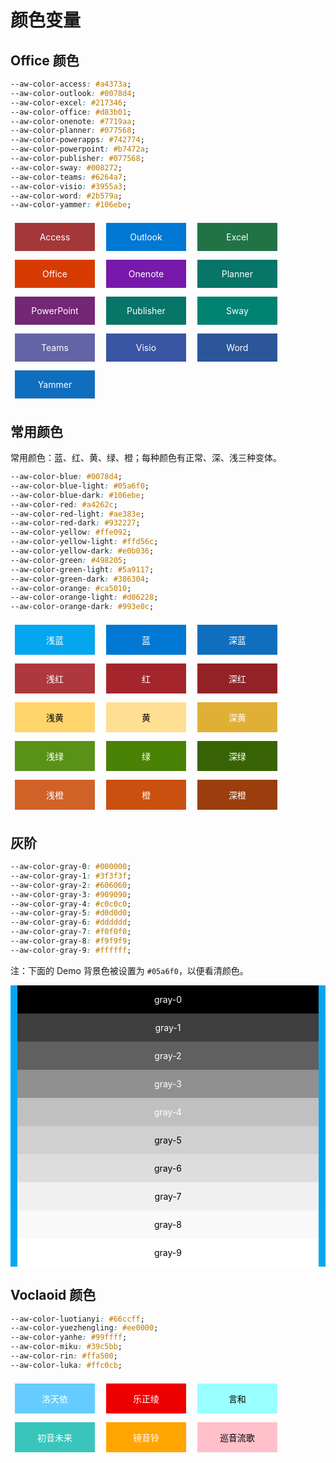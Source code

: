 # 颜色变量
## Office 颜色
<style>.cdemo { width: 100px; padding: 1em; text-align: center; color: white; display: inline-block; margin: .5em; }</style>
```css
--aw-color-access: #a4373a;
--aw-color-outlook: #0078d4;
--aw-color-excel: #217346;
--aw-color-office: #d83b01;
--aw-color-onenote: #7719aa;
--aw-color-planner: #077568;
--aw-color-powerapps: #742774;
--aw-color-powerpoint: #b7472a;
--aw-color-publisher: #077568;
--aw-color-sway: #008272;
--aw-color-teams: #6264a7;
--aw-color-visio: #3955a3;
--aw-color-word: #2b579a;
--aw-color-yammer: #106ebe;
```
<div class="aw-p">
    <div class="cdemo" style="background: #a4373a">Access</div>
    <div class="cdemo" style="background: #0078d4">Outlook</div>
    <div class="cdemo" style="background: #217346">Excel</div>
    <div class="cdemo" style="background: #d83b01">Office</div>
    <div class="cdemo" style="background: #7719aa">Onenote</div>
    <div class="cdemo" style="background: #077568">Planner</div>
    <div class="cdemo" style="background: #742774">PowerPoint</div>
    <div class="cdemo" style="background: #077568">Publisher</div>
    <div class="cdemo" style="background: #008272">Sway</div>
    <div class="cdemo" style="background: #6264a7">Teams</div>
    <div class="cdemo" style="background: #3955a3">Visio</div>
    <div class="cdemo" style="background: #2b579a">Word</div>
    <div class="cdemo" style="background: #106ebe">Yammer</div>
</div>

## 常用颜色
常用颜色：蓝、红、黄、绿、橙；每种颜色有正常、深、浅三种变体。
```css
--aw-color-blue: #0078d4;
--aw-color-blue-light: #05a6f0;
--aw-color-blue-dark: #106ebe;
--aw-color-red: #a4262c;
--aw-color-red-light: #ae383e;
--aw-color-red-dark: #932227;
--aw-color-yellow: #ffe092;
--aw-color-yellow-light: #ffd56c;
--aw-color-yellow-dark: #e0b036;
--aw-color-green: #498205;
--aw-color-green-light: #5a9117;
--aw-color-green-dark: #386304;
--aw-color-orange: #ca5010;
--aw-color-orange-light: #d06228;
--aw-color-orange-dark: #993e0c;
```
<div class="aw-p">
    <div class="cdemo" style="background: #05a6f0">浅蓝</div>
    <div class="cdemo" style="background: #0078d4">蓝</div>
    <div class="cdemo" style="background: #106ebe">深蓝</div>
    <br>
    <div class="cdemo" style="background: #ae383e">浅红</div>
    <div class="cdemo" style="background: #a4262c">红</div>
    <div class="cdemo" style="background: #932227">深红</div>
    <br>
    <div class="cdemo" style="background: #ffd56c; color: black;">浅黄</div>
    <div class="cdemo" style="background: #ffe092; color: black;">黄</div>
    <div class="cdemo" style="background: #e0b036">深黄</div>
    <br>
    <div class="cdemo" style="background: #5a9117">浅绿</div>
    <div class="cdemo" style="background: #498205">绿</div>
    <div class="cdemo" style="background: #386304">深绿</div>
    <br>
    <div class="cdemo" style="background: #d06228">浅橙</div>
    <div class="cdemo" style="background: #ca5010">橙</div>
    <div class="cdemo" style="background: #993e0c">深橙</div>
</div>

## 灰阶
```css
--aw-color-gray-0: #000000;
--aw-color-gray-1: #3f3f3f;
--aw-color-gray-2: #606060;
--aw-color-gray-3: #909090;
--aw-color-gray-4: #c0c0c0;
--aw-color-gray-5: #d0d0d0;
--aw-color-gray-6: #dddddd;
--aw-color-gray-7: #f0f0f0;
--aw-color-gray-8: #f9f9f9;
--aw-color-gray-9: #ffffff;
```
注：下面的 Demo 背景色被设置为 `#05a6f0`，以便看清颜色。

<style>
.gdemo { width: 90%; padding: 1em; text-align: center; margin: 0 auto; display: block; }
</style>
<div class="aw-p" style="background: #05a6f0">
    <span class="gdemo" style="background: #000000; color: #ffffff">gray-0</span>
    <span class="gdemo" style="background: #3f3f3f; color: #ffffff">gray-1</span>
    <span class="gdemo" style="background: #606060; color: #ffffff">gray-2</span>
    <span class="gdemo" style="background: #909090; color: #ffffff">gray-3</span>
    <span class="gdemo" style="background: #c0c0c0; color: #ffffff">gray-4</span>
    <span class="gdemo" style="background: #d0d0d0; color: #000000">gray-5</span>
    <span class="gdemo" style="background: #dddddd; color: #000000">gray-6</span>
    <span class="gdemo" style="background: #f0f0f0; color: #000000">gray-7</span>
    <span class="gdemo" style="background: #f9f9f9; color: #000000">gray-8</span>
    <span class="gdemo" style="background: #ffffff; color: #000000">gray-9</span>
</div>

## Voclaoid 颜色
```css
--aw-color-luotianyi: #66ccff;
--aw-color-yuezhengling: #ee0000;
--aw-color-yanhe: #99ffff;
--aw-color-miku: #39c5bb;
--aw-color-rin: #ffa500;
--aw-color-luka: #ffc0cb;
```

<div class="aw-p">
    <div class="cdemo" style="background: #66ccff">洛天依</div>
    <div class="cdemo" style="background: #ee0000">乐正绫</div>
    <div class="cdemo" style="background: #99ffff; color: black;">言和</div>
    <div class="cdemo" style="background: #39c5bb">初音未来</div>
    <div class="cdemo" style="background: #ffa500">镜音铃</div>
    <div class="cdemo" style="background: #ffc0cb; color: black;">巡音流歌</div>
</div>